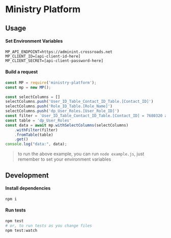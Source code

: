 # Ministry Platform

## Usage
 
#### Set Environment Variables
```
MP_API_ENDPOINT=https://adminint.crossroads.net
MP_CLIENT_ID=[api-client-id-here]
MP_CLIENT_SECRET=[api-client-password-here]
```

#### Build a request
```js
const MP = require('ministry-platform');
const mp = new MP();
 
const selectColumns = []
selectColumns.push('User_ID_Table_Contact_ID_Table.[Contact_ID]')
selectColumns.push('Role_ID_Table.[Role_Name]')
selectColumns.push('dp_User_Roles.[User_Role_ID]')
const filter = `User_ID_Table_Contact_ID_Table.[Contact_ID] = 7680320 and Role_ID_Table.[Role_Name] LIKE 'pushpay'` 
const table = 'dp_User_Roles'
const data = await mp.withSelectColumns(selectColumns)
    .withFilter(filter)
    .fromTable(table)
    .get()
console.log("data:", data);
```
> to run the above example, you can run `node example.js`, just remember to set your environment variables

## Development

#### Install dependencies

```
npm i
```

#### Run tests

```bash
npm test
# or, to run tests as you change files
npm test:watch
```
